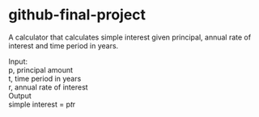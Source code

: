 # github-final-project

A calculator that calculates simple interest given principal, annual rate of interest and time period in years.<br />

Input:<br />
   p, principal amount<br />
   t, time period in years<br />
   r, annual rate of interest<br />
Output<br />
   simple interest = p*t*r
